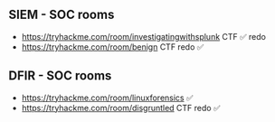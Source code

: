 ## SIEM - SOC rooms


- https://tryhackme.com/room/investigatingwithsplunk CTF ✅ redo 
- https://tryhackme.com/room/benign CTF  redo ✅

## DFIR - SOC rooms
- https://tryhackme.com/room/linuxforensics ✅
- https://tryhackme.com/room/disgruntled CTF redo ✅
